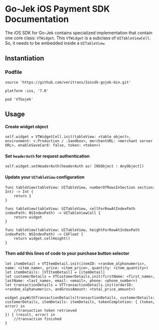 # Go-Jek iOS Payment SDK Documentation

The iOS SDK for Go-Jek contains specialized implementation that contain one core class: `VTWidget`. This `VTWidget` is a subclass of `UITableViewCell`. So, it needs to be embedded inside a `UITableView`.


## Instantiation

### Podfile
```
source 'https://github.com/veritrans/Iossdk-gojek-bin.git'

platform :ios, '7.0'

pod 'VTGojek'
```

## Usage

#### Create widget object

```
self.widget = VTWidgetCell.init(tableView: <table object>, environment: <.Production / .Sandbox>, merchantURL: <merchant server URL>, enableSaveCard: false, token: <token>)
```

#### Set `headerAuth` for request authentication

```
self.widget.setHeaderAuth(headerAuth as! [NSObject : AnyObject])
```

#### Update your `UITableView` configuration

```
func tableView(tableView: UITableView, numberOfRowsInSection section: Int) -> Int {
    return 1
}
    
func tableView(tableView: UITableView, cellForRowAtIndexPath indexPath: NSIndexPath) -> UITableViewCell {
    return widget
}
    
func tableView(tableView: UITableView, heightForRowAtIndexPath indexPath: NSIndexPath) -> CGFloat {
    return widget.cellHeight()
}
``` 

#### Then add this lines of code to your purchase button selector

```
let itemDetail = VTItemDetail.init(itemID: <random_alphanumeric>, name: <item_name>, price: <item_price>, quantity: <item_quantity>)
let itemDetails: [VTItemDetail] = [itemDetail]
let customerDetails = VTCustomerDetails.init(firstName: <first_name>, lastName: <last_name>, email: <email>, phone: <phone_number>)    
let transactionDetails = VTTransactionDetails.init(orderID: <random_alphanumeric>, andGrossAmount: <total_price_amount>)
        
widget.payWithTransactionDetails(transactionDetails, customerDetails: customerDetails, itemDetails: itemDetails, tokenCompletion: { (token, error) in
    //transaction token retrieved
}) { (result, error) in
    //transaction finished
}

```
